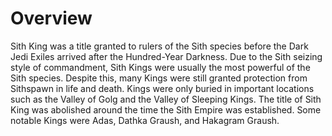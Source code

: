 # Overview
Sith King was a title granted to rulers of the Sith species before the Dark Jedi Exiles arrived after the Hundred-Year Darkness.
Due to the Sith seizing style of commandment, Sith Kings were usually the most powerful of the Sith species.
Despite this, many Kings were still granted protection from Sithspawn in life and death.
Kings were only buried in important locations such as the Valley of Golg and the Valley of Sleeping Kings.
The title of Sith King was abolished around the time the Sith Empire was established.
Some notable Kings were Adas, Dathka Graush, and Hakagram Graush.